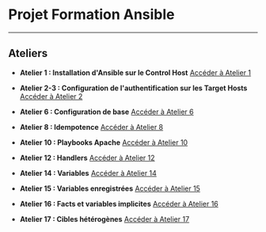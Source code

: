 # Projet Formation Ansible

---

## Ateliers

- **Atelier 1 : Installation d'Ansible sur le Control Host**
  [Accéder à Atelier 1](atelier-1.md)

- **Atelier 2-3 : Configuration de l'authentification sur les Target Hosts**
  [Accéder à Atelier 2](atelier-2-3.md)

- **Atelier 6 : Configuration de base**
  [Accéder à Atelier 6](atelier-6.md)

- **Atelier 8 : Idempotence**
  [Accéder à Atelier 8](atelier-8.md)

- **Atelier 10 : Playbooks Apache**
  [Accéder à Atelier 10](atelier-10.md)

- **Atelier 12 : Handlers**
  [Accéder à Atelier 12](atelier-12.md)
  
- **Atelier 14 : Variables**
  [Accéder à Atelier 14](atelier-14.md)
    
- **Atelier 15 : Variables enregistrées**
  [Accéder à Atelier 15](atelier-15.md)
  
- **Atelier 16 : Facts et variables implicites**
  [Accéder à Atelier 16](atelier-16.md)
  
- **Atelier 17 : Cibles hétérogènes**
  [Accéder à Atelier 17](atelier-17.md)
